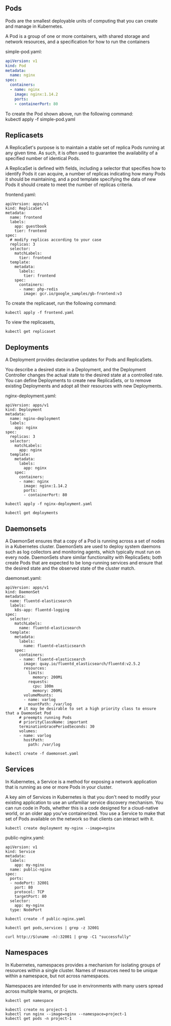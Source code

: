 ## Pods    
Pods are the smallest deployable units of computing that you can create and manage in Kubernetes.   
   
A Pod is a group of one or more containers, with shared storage and network resources, and a specification for how to run the containers   
   
simple-pod.yaml:   
```yaml   
apiVersion: v1   
kind: Pod   
metadata:   
  name: nginx   
spec:   
  containers:   
  - name: nginx   
    image: nginx:1.14.2   
    ports:   
    - containerPort: 80   
```

To create the Pod shown above, run the following command:   
kubectl apply -f simple-pod.yaml   
   
## Replicasets    
A ReplicaSet's purpose is to maintain a stable set of replica Pods running at any given time. As such, it is often used to guarantee the availability of a specified number of identical Pods.   
   
A ReplicaSet is defined with fields, including a selector that specifies how to identify Pods it can acquire, a number of replicas indicating how many Pods it should be maintaining, and a pod template specifying the data of new Pods it should create to meet the number of replicas criteria.   
   
frontend.yaml:   
```console
apiVersion: apps/v1   
kind: ReplicaSet   
metadata:   
  name: frontend   
  labels:   
    app: guestbook   
    tier: frontend   
spec:   
  # modify replicas according to your case   
  replicas: 3   
  selector:   
    matchLabels:   
      tier: frontend   
  template:   
    metadata:   
      labels:   
        tier: frontend   
    spec:   
      containers:   
      - name: php-redis   
        image: gcr.io/google_samples/gb-frontend:v3   
```
   
To create the replicaset, run the following command:  
```console
kubectl apply -f frontend.yaml   
```
To view the replicasets,    
```console
kubectl get replicaset
```
   
## Deployments    
A Deployment provides declarative updates for Pods and ReplicaSets.   
   
You describe a desired state in a Deployment, and the Deployment Controller changes the actual state to the desired state at a controlled rate. You can define Deployments to create new ReplicaSets, or to remove existing Deployments and adopt all their resources with new Deployments.   
   
nginx-deployment.yaml:   
```console
apiVersion: apps/v1   
kind: Deployment   
metadata:   
  name: nginx-deployment   
  labels:   
    app: nginx   
spec:   
  replicas: 3   
  selector:   
    matchLabels:   
      app: nginx   
  template:   
    metadata:   
      labels:   
        app: nginx   
    spec:   
      containers:   
      - name: nginx   
        image: nginx:1.14.2   
        ports:   
        - containerPort: 80   
```
```console   
kubectl apply -f nginx-deployment.yaml   
   
kubectl get deployments   
``` 
## Daemonsets    
A DaemonSet ensures that a copy of a Pod is running across a set of nodes in a Kubernetes cluster. DaemonSets are used to deploy system daemons such as log collectors and monitoring agents, which typically must run on every node. DaemonSets share similar functionality with ReplicaSets; both create Pods that are expected to be long-running services and ensure that the desired state and the observed state of the cluster match.   
   
daemonset.yaml:   
```console 
apiVersion: apps/v1   
kind: DaemonSet   
metadata:   
  name: fluentd-elasticsearch   
  labels:   
    k8s-app: fluentd-logging   
spec:   
  selector:   
    matchLabels:   
      name: fluentd-elasticsearch   
  template:   
    metadata:   
      labels:   
        name: fluentd-elasticsearch   
    spec:   
      containers:   
      - name: fluentd-elasticsearch   
        image: quay.io/fluentd_elasticsearch/fluentd:v2.5.2   
        resources:   
          limits:   
            memory: 200Mi   
          requests:   
            cpu: 100m   
            memory: 200Mi   
        volumeMounts:   
        - name: varlog   
          mountPath: /var/log   
      # it may be desirable to set a high priority class to ensure that a DaemonSet Pod   
      # preempts running Pods   
      # priorityClassName: important   
      terminationGracePeriodSeconds: 30   
      volumes:   
      - name: varlog   
        hostPath:   
          path: /var/log   
```
```console   
kubectl create -f daemonset.yaml   
```  
   
## Services    
   
In Kubernetes, a Service is a method for exposing a network application that is running as one or more Pods in your cluster.   
   
A key aim of Services in Kubernetes is that you don't need to modify your existing application to use an unfamiliar service discovery mechanism. You can run code in Pods, whether this is a code designed for a cloud-native world, or an older app you've containerized. You use a Service to make that set of Pods available on the network so that clients can interact with it.   

```console
kubectl create deployment my-nginx --image=nginx   
```   
public-nginx.yaml:   
```console
apiVersion: v1   
kind: Service   
metadata:   
  labels:   
    app: my-nginx   
  name: public-nginx   
spec:   
  ports:   
  - nodePort: 32001   
    port: 80   
    protocol: TCP   
    targetPort: 80   
  selector:   
    app: my-nginx   
  type: NodePort   
```
```console   
kubectl create -f public-nginx.yaml   
   
kubectl get pods,services | grep -z 32001   
   
curl http://$(uname -n):32001 | grep -C1 "successfully"   
```
  
## Namespaces    
In Kubernetes, namespaces provides a mechanism for isolating groups of resources within a single cluster. Names of resources need to be unique within a namespace, but not across namespaces.   
   
Namespaces are intended for use in environments with many users spread across multiple teams, or projects.   

```console
kubectl get namespace   
   
kubectl create ns project-1    
kubectl run nginx --image=nginx --namespace=project-1    
kubectl get pods -n project-1
```
